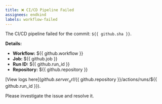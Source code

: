 ```yaml
---
title: ❌ CI/CD Pipeline Failed
assignees: endkind
labels: workflow-failed
---
```


The CI/CD pipeline failed for the commit: `${{ github.sha }}`.

**Details:**
- **Workflow:** ${{ github.workflow }}
- **Job:** ${{ github.job }}
- **Run ID:** ${{ github.run_id }}
- **Repository:** ${{ github.repository }}

[View logs here](${{ github.server_url }}/${{ github.repository }}/actions/runs/${{ github.run_id }}).

Please investigate the issue and resolve it.
